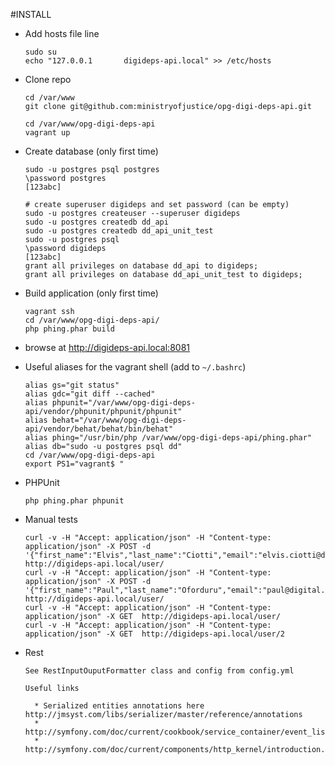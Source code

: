 #INSTALL

  * Add hosts file line
    
        sudo su
        echo "127.0.0.1       digideps-api.local" >> /etc/hosts

  * Clone repo
 
        cd /var/www
        git clone git@github.com:ministryofjustice/opg-digi-deps-api.git
    
        cd /var/www/opg-digi-deps-api
        vagrant up

  * Create database (only first time)
    
        sudo -u postgres psql postgres
        \password postgres
        [123abc]
    
        # create superuser digideps and set password (can be empty)
        sudo -u postgres createuser --superuser digideps
        sudo -u postgres createdb dd_api
        sudo -u postgres createdb dd_api_unit_test
        sudo -u postgres psql
        \password digideps
        [123abc]
        grant all privileges on database dd_api to digideps;
        grant all privileges on database dd_api_unit_test to digideps;

  * Build application (only first time)

        vagrant ssh
        cd /var/www/opg-digi-deps-api/
        php phing.phar build

  *  browse at http://digideps-api.local:8081

  * Useful aliases for the vagrant shell (add to `~/.bashrc`)

        alias gs="git status"
        alias gdc="git diff --cached"
        alias phpunit="/var/www/opg-digi-deps-api/vendor/phpunit/phpunit/phpunit"
        alias behat="/var/www/opg-digi-deps-api/vendor/behat/behat/bin/behat"
        alias phing="/usr/bin/php /var/www/opg-digi-deps-api/phing.phar"
        alias db="sudo -u postgres psql dd"
        cd /var/www/opg-digi-deps-api
        export PS1="vagrant$ "

  * PHPUnit
        
        php phing.phar phpunit


  * Manual tests

        curl -v -H "Accept: application/json" -H "Content-type: application/json" -X POST -d '{"first_name":"Elvis","last_name":"Ciotti","email":"elvis.ciotti@digital.justice.gov.uk"}'  http://digideps-api.local/user/
        curl -v -H "Accept: application/json" -H "Content-type: application/json" -X POST -d '{"first_name":"Paul","last_name":"Oforduru","email":"paul@digital.justice.gov.uk"}'  http://digideps-api.local/user/
        curl -v -H "Accept: application/json" -H "Content-type: application/json" -X GET  http://digideps-api.local/user/
        curl -v -H "Accept: application/json" -H "Content-type: application/json" -X GET  http://digideps-api.local/user/2
  
  * Rest

        See RestInputOuputFormatter class and config from config.yml
        
        Useful links

          * Serialized entities annotations here http://jmsyst.com/libs/serializer/master/reference/annotations
          * http://symfony.com/doc/current/cookbook/service_container/event_listener.html
          * http://symfony.com/doc/current/components/http_kernel/introduction.html



